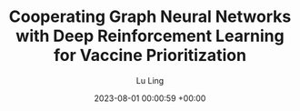 ---
layout: post
title:  "Cooperating Graph Neural Networks with Deep Reinforcement Learning for Vaccine Prioritization"
date:   2023-08-01 00:00:59 +00:00
image: images/framework.png
authors: <strong>Lu Ling</strong>, Washim Uddin Mondal, Satish V. Ukkusuri
categories: research
description:  Reinforcement learning, graph neural network, deep learning, disease diffusion
author: "Lu Ling"
venue: IEEE Journal of Biomedical and Health Informatics (2024)
paper: https://arxiv.org/abs/2305.05163
---